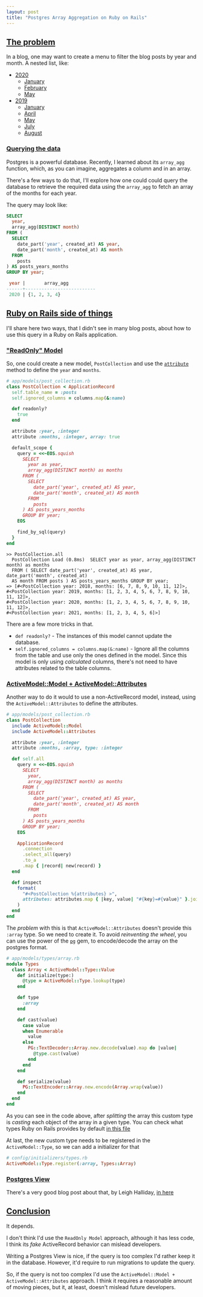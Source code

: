```yaml
---
layout: post
title: "Postgres Array Aggregation on Ruby on Rails"
---
```


## [The problem](#the-problem)

In a blog, one may want to create a menu to filter the blog posts by year and
month. A nested list, like:

* [2020]()
  * [January]()
  * [February]()
  * [May]()
* [2019]()
  * [January]()
  * [April]()
  * [May]()
  * [July]()
  * [August]()

### [Querying the data](#querying-the-data)

Postgres is a powerful database. Recently, I learned about its `array_agg`
function, which, as you can imagine, aggregates a column and in an array.

There's a few ways to do that, I'll explore how one could could query the
database to retrieve the required data using the `array_agg` to fetch an array
of the months for each year.

The query may look like:

```sql
SELECT
  year,
  array_agg(DISTINCT month)
FROM (
  SELECT
    date_part('year', created_at) AS year,
    date_part('month', created_at) AS month
  FROM
    posts
) AS posts_years_months
GROUP BY year;

 year |       array_agg
------+--------------------------
 2020 | {1, 2, 3, 4}
```

## [Ruby on Rails side of things](#ruby-on-rails-side-of-things)

I'll share here two ways, that I didn't see in many blog posts, about how to use
this query in a Ruby on Rails application.

### ["ReadOnly" Model](#readonly-model)

So, one could create a new model, `PostCollection` and use the [`attribute`](https://api.rubyonrails.org/classes/ActiveRecord/Attributes/ClassMethods.html#method-i-attribute)
method to define the `year` and `months`.

```ruby
# app/models/post_collection.rb
class PostCollection < ApplicationRecord
  self.table_name = :posts
  self.ignored_columns = columns.map(&:name)

  def readonly?
    true
  end

  attribute :year, :integer
  attribute :months, :integer, array: true

  default_scope {
    query = <<~EOS.squish
      SELECT
        year as year,
        array_agg(DISTINCT month) as months
      FROM (
        SELECT
          date_part('year', created_at) AS year,
          date_part('month', created_at) AS month
        FROM
          posts
      ) AS posts_years_months
      GROUP BY year;
    EOS

    find_by_sql(query)
  }
end
```

```
>> PostCollection.all
  PostCollection Load (0.8ms)  SELECT year as year, array_agg(DISTINCT month) as months
  FROM ( SELECT date_part('year', created_at) AS year, date_part('month', created_at)
  AS month FROM posts ) AS posts_years_months GROUP BY year;
=> [#<PostCollection year: 2018, months: [6, 7, 8, 9, 10, 11, 12]>,
#<PostCollection year: 2019, months: [1, 2, 3, 4, 5, 6, 7, 8, 9, 10, 11, 12]>,
#<PostCollection year: 2020, months: [1, 2, 3, 4, 5, 6, 7, 8, 9, 10, 11, 12]>,
#<PostCollection year: 2021, months: [1, 2, 3, 4, 5, 6]>]
```

There are a few more tricks in that.

- `def readonly?` - The instances of this model cannot update the database.
- `self.ignored_columns = columns.map(&:name)` - Ignore all the columns from the
    table and use only the ones defined in the model. Since this model is only
    using _calculated_ columns, there's not need to have attributes related to
    the table columns.

### [ActiveModel::Model + ActiveModel::Attributes](#activemodelmodel--activemodelattributes)

Another way to do it would to use a non-ActiveRecord model, instead, using the
`ActiveModel::Attributes` to define the attributes.

```ruby
# app/models/post_collection.rb
class PostCollection
  include ActiveModel::Model
  include ActiveModel::Attributes

  attribute :year, :integer
  attribute :months, :array, type: :integer

  def self.all
    query = <<~EOS.squish
      SELECT
        year,
        array_agg(DISTINCT month) as months
      FROM (
        SELECT
          date_part('year', created_at) AS year,
          date_part('month', created_at) AS month
        FROM
          posts
      ) AS posts_years_months
      GROUP BY year;
    EOS

    ApplicationRecord
      .connection
      .select_all(query)
      .to_a
      .map { |record| new(record) }
  end

  def inspect
    format(
      "#<PostCollection %{attributes} >",
      attributes: attributes.map { |key, value| "#{key}=#{value}" }.join(" ")
    )
  end
end
```

The _problem_ with this is that `ActiveModel::Attributes` doesn't provide this
`:array` type. So we need to create it. To avoid _reinventing the wheel_, you
can use the power of the [`pg`](https://github.com/ged/ruby-pg) gem, to
encode/decode the array on the postgres format.

```ruby
# app/models/types/array.rb
module Types
  class Array < ActiveModel::Type::Value
    def initialize(type:)
      @type = ActiveModel::Type.lookup(type)
    end

    def type
      :array
    end

    def cast(value)
      case value
      when Enumerable
        value
      else
        PG::TextDecoder::Array.new.decode(value).map do |value|
          @type.cast(value)
        end
      end
    end

    def serialize(value)
      PG::TextEncoder::Array.new.encode(Array.wrap(value))
    end
  end
end
```

As you can see in the code above, after _splitting_ the array this custom type
is _casting_ each object of the array in a given type. You can check what types
Ruby on Rails provides by default [in this file](https://github.com/rails/rails/blob/master/activemodel/lib/active_model/type.rb)


At last, the new custom type needs to be registered in the `ActiveModel::Type`,
so we can add a initializer for that

```ruby
# config/initializers/types.rb
ActiveModel::Type.register(:array, Types::Array)
```

### [Postgres View](#postgres-view)

There's a very good blog post about that, by Leigh Halliday, [in here](https://pganalyze.com/blog/materialized-views-ruby-rails)

## [Conclusion](#conclusion)

It depends.

I don't think I'd use the `ReadOnly Model` approach, although it has less code,
I think its _fake_ ActiveRecord behavior can mislead developers.

Writing a Postgres View is nice, if the query is too complex I'd rather keep it
in the database. However, it'd require to run migrations to update the query.

So, if the query is not too complex I'd use the `ActiveModel::Model +
ActiveModel::Attributes` approach. I think it requires a reasonable amount of
moving pieces, but it, at least, doesn't mislead future developers.
